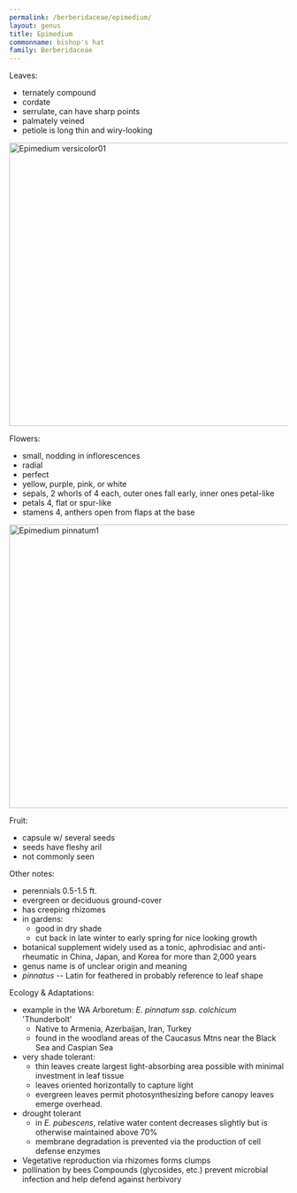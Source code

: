 ```yaml
---
permalink: /berberidaceae/epimedium/
layout: genus
title: Epimedium
commonname: bishop's hat
family: Berberidaceae
---
```


Leaves:
  - ternately compound
  - cordate
  - serrulate, can have sharp points
  - palmately veined
  - petiole is long thin and wiry-looking

<a title="Meneerke bloem / CC BY-SA (https://creativecommons.org/licenses/by-sa/3.0)" href="https://commons.wikimedia.org/wiki/File:Epimedium_versicolor01.jpg"><img width="512" alt="Epimedium versicolor01" src="https://upload.wikimedia.org/wikipedia/commons/thumb/b/b8/Epimedium_versicolor01.jpg/512px-Epimedium_versicolor01.jpg"></a>

Flowers:
  - small, nodding in inflorescences
  - radial
  - perfect
  - yellow, purple, pink, or white
  - sepals, 2 whorls of 4 each, outer ones fall early, inner ones petal-like
  - petals 4, flat or spur-like
  - stamens 4, anthers open from flaps at the base

<a title="Kurt Stüber [1] / CC BY-SA (http://creativecommons.org/licenses/by-sa/3.0/)" href="https://commons.wikimedia.org/wiki/File:Epimedium_pinnatum1.jpg"><img width="512" alt="Epimedium pinnatum1" src="https://upload.wikimedia.org/wikipedia/commons/f/f3/Epimedium_pinnatum1.jpg"></a>

Fruit:
  - capsule w/ several seeds
  - seeds have fleshy aril
  - not commonly seen

Other notes:
  - perennials 0.5-1.5 ft.
  - evergreen or deciduous ground-cover
  - has creeping rhizomes
  - in gardens:
    - good in dry shade
    - cut back in late winter to early spring for nice looking growth
  - botanical supplement widely used as a tonic, aphrodisiac and anti-rheumatic in China, Japan, and Korea for more than 2,000 years
  - genus name is of unclear origin and meaning
  - *pinnatus* -- Latin for feathered in probably reference to leaf shape

Ecology & Adaptations:
  - example in the WA Arboretum: *E. pinnatum ssp. colchicum* 'Thunderbolt'
    - Native to Armenia, Azerbaijan, Iran, Turkey
    - found in the woodland areas of the Caucasus Mtns near the Black Sea and Caspian Sea
  - very shade tolerant:
    - thin leaves create largest light-absorbing area possible with minimal investment in leaf tissue
    - leaves oriented horizontally to capture light
    - evergreen leaves permit photosynthesizing before canopy leaves emerge overhead.
  - drought tolerant
    - in *E. pubescens*, relative water content decreases slightly but is otherwise maintained above 70%
    - membrane degradation is prevented via the production of cell defense enzymes
  - Vegetative reproduction via rhizomes forms clumps
  - pollination by bees Compounds (glycosides, etc.) prevent microbial infection and help defend against herbivory
